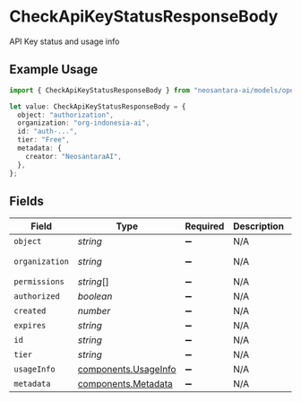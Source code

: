 # CheckApiKeyStatusResponseBody

API Key status and usage info

## Example Usage

```typescript
import { CheckApiKeyStatusResponseBody } from "neosantara-ai/models/operations";

let value: CheckApiKeyStatusResponseBody = {
  object: "authorization",
  organization: "org-indonesia-ai",
  id: "auth-...",
  tier: "Free",
  metadata: {
    creator: "NeosantaraAI",
  },
};
```

## Fields

| Field                                                        | Type                                                         | Required                                                     | Description                                                  | Example                                                      |
| ------------------------------------------------------------ | ------------------------------------------------------------ | ------------------------------------------------------------ | ------------------------------------------------------------ | ------------------------------------------------------------ |
| `object`                                                     | *string*                                                     | :heavy_minus_sign:                                           | N/A                                                          | authorization                                                |
| `organization`                                               | *string*                                                     | :heavy_minus_sign:                                           | N/A                                                          | org-indonesia-ai                                             |
| `permissions`                                                | *string*[]                                                   | :heavy_minus_sign:                                           | N/A                                                          |                                                              |
| `authorized`                                                 | *boolean*                                                    | :heavy_minus_sign:                                           | N/A                                                          |                                                              |
| `created`                                                    | *number*                                                     | :heavy_minus_sign:                                           | N/A                                                          |                                                              |
| `expires`                                                    | *string*                                                     | :heavy_minus_sign:                                           | N/A                                                          |                                                              |
| `id`                                                         | *string*                                                     | :heavy_minus_sign:                                           | N/A                                                          | auth-...                                                     |
| `tier`                                                       | *string*                                                     | :heavy_minus_sign:                                           | N/A                                                          | Free                                                         |
| `usageInfo`                                                  | [components.UsageInfo](../../models/components/usageinfo.md) | :heavy_minus_sign:                                           | N/A                                                          |                                                              |
| `metadata`                                                   | [components.Metadata](../../models/components/metadata.md)   | :heavy_minus_sign:                                           | N/A                                                          |                                                              |